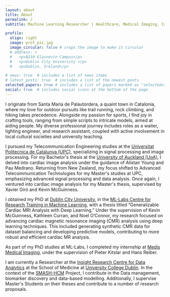 ```yaml
---
layout: about
title: About
permalink: /
subtitle: Machine Learning Researcher | Healthcare, Medical Imaging, Cardiology | Boosting Clinical Tools through AI

profile:
  align: right
  image: prof_pic.jpg
  image_circular: false # crops the image to make it circular
  # address: >
  #   <p>N210 Glasnevin Campus</p>
  #   <p>Dublin City University </p>
  #   <p>Dublin, Ireland</p>

# news: true  # includes a list of news items
# latest_posts: true  # includes a list of the newest posts
selected_papers: true # includes a list of papers marked as "selected={true}"
social: true  # includes social icons at the bottom of the page
---
```


I originate from Santa Maria de Palautordera, a quaint town in Catalonia, where my love for outdoor pursuits like trail running, rock climbing, and hiking takes precedence. Alongside my passion for sports, I find joy in crafting tools, ranging from simple scripts to intricate models, aimed at aiding people. My diverse professional journey includes roles as a waiter, lighting engineer, and research assistant, coupled with active involvement in local cultural societies and university teaching.

I pursued my Telecommunication Engineering studies at the <a href='https://www.upc.edu/'>Universitat Politecnica de Catalunya (UPC)</a>, specializing in signal processing and image processing. For my Bachelor's thesis at the <a href='https://www.auckland.ac.nz/en.html/'>University of Auckland (UoA)</a>, I delved into cardiac image analysis under the guidance of Alistair Young and Pau Medrano. Returning from New Zealand, my focus shifted to Advanced Telecommunication Technologies for my Master's studies at UPC, emphasizing advanced signal processing and data analysis. Once again, I ventured into cardiac image analysis for my Master's thesis, supervised by Xavier Giró and Kevin McGuinness. 

I obtained my PhD at <a href='https://dcu.ie/'>Dublin City University</a>, in the <a href='https://ml-labs.ie/'>ML-Labs Centre for Research Training in Machine Learning</a>, with a thesis titled “Generalizable Cardiac MRI Analysis with Deep Learning.” Under the supervision of Kevin McGuinness, Kathleen Curran, and Noel O’Connor, my research focused on advancing cardiac magnetic resonance imaging (CMR) analysis using deep learning techniques. This included generating synthetic CMR data for dataset balancing and developing predictive models, contributing to more robust and efficient cardiac MR analysis.

As part of my PhD studies at ML-Labs, I completed my internship at <a href='https://medisimaging.com/about/'>Medis Medical Imaging</a>, under the supervision of Pieter Kitslar and Hans Reiber.

I am currently a Researcher at the <a href='https://www.insight-centre.org/'>Insight Research Centre for Data Analytics</a> at the School of Medicine at <a href='https://www.ucd.ie/'>University College Dublin</a>. In the context of the <a href='https://smash-hcm.eu/'>SMASH-HCM</a> Project, I contribute in the Data management, biomarker discovery and data-based modelling. Additionally, I supervise Master's Students on their theses and contribute to a number of research proposals.

<!-- Write your biography here. Tell the world about yourself. Link to your favorite [subreddit](http://reddit.com). You can put a picture in, too. The code is already in, just name your picture `prof_pic.jpg` and put it in the `img/` folder.

Put your address / P.O. box / other info right below your picture. You can also disable any of these elements by editing `profile` property of the YAML header of your `_pages/about.md`. Edit `_bibliography/papers.bib` and Jekyll will render your [publications page](/al-folio/publications/) automatically.

Link to your social media connections, too. This theme is set up to use [Font Awesome icons](http://fortawesome.github.io/Font-Awesome/) and [Academicons](https://jpswalsh.github.io/academicons/), like the ones below. Add your Facebook, Twitter, LinkedIn, Google Scholar, or just disable all of them. -->
